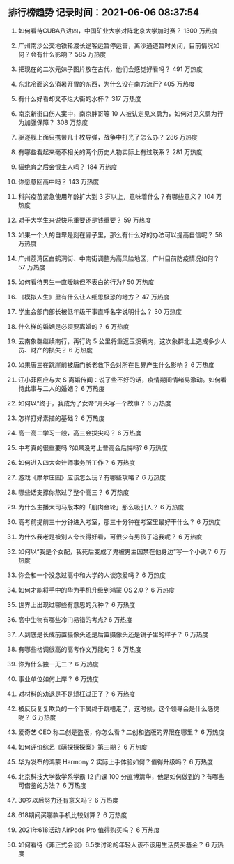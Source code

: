 
## 排行榜趋势 记录时间：2021-06-06 08:37:54
  
  1. 如何看待CUBA八进四，中国矿业大学对阵北京大学加时赛？ 1300 万热度
    
  2. 广州南沙公交地铁轮渡长途客运暂停运营，离沙通道暂时关闭，目前情况如何？会有什么影响？ 585 万热度
    
  3. 把现在的二次元妹子图片放在古代，他们会感觉好看吗？ 491 万热度
    
  4. 东北冷面这么消暑开胃的东西，为什么没在南方流行? 405 万热度
    
  5. 有什么好看却又不烂大街的水杯？ 317 万热度
    
  6. 南京新街口伤人案中，南京胖哥等 10 人被认定见义勇为，如何对见义勇为行为加强保障？ 308 万热度
    
  7. 驱逐舰上面只携带几十枚导弹，战争中打光了怎么办？ 286 万热度
    
  8. 有哪些看起来毫不相关的两个历史人物实际上有过联系？ 281 万热度
    
  9. 猫绝育之后会恨主人吗？ 184 万热度
    
  10. 你愿意回高中吗？ 143 万热度
    
  11. 科兴疫苗紧急使用年龄扩大到 3 岁以上，意味着什么？有哪些意义？ 104 万热度
    
  12. 对于大学生来说快乐重要还是钱重要？ 59 万热度
    
  13. 如果一个人的自卑是刻在骨子里，那么有什么好的办法可以提高自信呢？ 58 万热度
    
  14. 广州荔湾区白鹤洞街、中南街调整为高风险地区，广州目前防疫情况如何？ 57 万热度
    
  15. 如何看待男生一直暧昧但不表白的行为? 50 万热度
    
  16. 《模拟人生》里有什么让人细思极恐的地方？ 47 万热度
    
  17. 学生会部门部长被低年级干事直呼名字说明什么？ 30 万热度
    
  18. 什么样的婚姻是必须要离婚的？ 6 万热度
    
  19. 云南象群继续南行，再行约 5 公里将重返玉溪境内，这次象群北上造成多少人员、财产的损失？ 6 万热度
    
  20. 如果唐三在跳崖前被唐门长老救下会对所在世界产生什么影响？ 6 万热度
    
  21. 汪小菲回应与大 S 离婚传闻：说了些不好的话，疫情期间情绪易激动。如何看待此事与二人的婚姻？ 6 万热度
    
  22. 如何以“终于，我成为了女帝”开头写一个故事？ 6 万热度
    
  23. 怎样打好素描的基础？ 6 万热度
    
  24. 高一高二学习一般，高三会拔尖吗？ 6 万热度
    
  25. 中考真的很重要吗 ?如果没考上普高会后悔吗? 6 万热度
    
  26. 如何进入四大会计师事务所工作？ 6 万热度
    
  27. 游戏《摩尔庄园》应该怎么玩？有哪些攻略？ 6 万热度
    
  28. 哪些话支撑你熬过了整个高三？ 6 万热度
    
  29. 为什么主播大司马版本的「肌肉金轮」那么吸引人？ 6 万热度
    
  30. 高考前提前三十分钟进入考室，那三十分钟在考室里最好干什么？ 6 万热度
    
  31. 为什么我老是被别人夸长得好看，可很少有男孩子追我呢？ 6 万热度
    
  32. 如何以“我是个女配，我死后变成了鬼被男主囚禁在他身边”写一个小说？ 6 万热度
    
  33. 你会和一个没念过高中和大学的人谈恋爱吗？ 6 万热度
    
  34. 如何才能将手中的华为手机升级到鸿蒙 OS 2.0？ 6 万热度
    
  35. 世界上出现过哪些有意思的兵种？ 6 万热度
    
  36. 高中生物有哪些冷门易错的考点? 6 万热度
    
  37. 人到底是长成前置摄像头还是后置摄像头还是镜子里的样子？ 6 万热度
    
  38. 有哪些格调很高的高考作文万能句？ 6 万热度
    
  39. 你为什么独一无二？ 6 万热度
    
  40. 事业单位如何上岸？ 6 万热度
    
  41. 对材料的劝退是不是矫枉过正了？ 6 万热度
    
  42. 被反反复复欺负的一个下属终于跳槽走了，这时候，这个领导会是什么感觉呢？ 6 万热度
    
  43. 爱奇艺 CEO 称二创是盗版，你怎么看？二创和盗版的界限在哪里？ 6 万热度
    
  44. 如何评价综艺《萌探探探案》第三期？ 6 万热度
    
  45. 华为发布的鸿蒙 Harmony 2 实际上手体验如何？值得升级吗？ 6 万热度
    
  46. 北京科技大学数学系学霸 12 门课 100 分直博清华，他是如何做到的？有哪些可借鉴的方法？ 6 万热度
    
  47. 30岁以后努力还有意义吗？ 6 万热度
    
  48. 618期间买哪款手机比较划算？ 6 万热度
    
  49. 2021年618活动  AirPods Pro 值得购买吗？ 6 万热度
    
  50. 如何看待《非正式会谈》6.5季讨论的年轻人该不该用生活费买基金？ 6 万热度
    